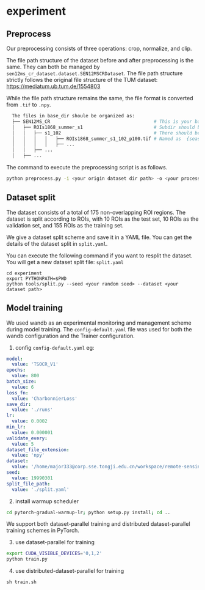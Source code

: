 # experiment
## Preprocess
Our preprocessing consists of three operations: crop, normalize, and clip.

The file path structure of the dataset before and after preprocessing is the same. They can both be managed by `sen12ms_cr_dataset.dataset.SEN12MSCRDataset`.
The file path structure strictly follows the original file structure of the TUM dataset: https://mediatum.ub.tum.de/1554803

While the file path structure remains the same, the file format is converted from `.tif` to `.npy`.
``` bash
  The files in base_dir shoule be organized as:
  ├── SEN12MS_CR                                      # This is your base dir name
  │   ├── ROIs1868_summer_s1                          # Subdir should be named as {seasons.value}_{sensor.value}
  │   │   ├── s1_102                                  # There should be named as  {sensor.value}_{scene_id}
  │   │   │   │   ├── ROIs1868_summer_s1_102_p100.tif # Named as  {seasons.value}_{sensor.value}_{scene_id}_{patch_id}.tif
  │   │   │   │   ├── ...
  │   │   ├── ...
  │   ├── ...
```
The command to execute the preprocessing script is as follows.
```bash
python preprocess.py -i <your origin dataset dir path> -o <your processed dataset dir path>
```

## Dataset split
The dataset consists of a total of 175 non-overlapping ROI regions. The dataset is split according to ROIs, with 10 ROIs as the test set, 10 ROIs as the validation set, and 155 ROIs as the training set.

We give a dataset split scheme and save it in a YAML file. You can get the details of the dataset split in `split.yaml`.

You can execute the following command if you want to resplit the dataset.
You will get a new dataset split file: `split.yaml`
```
cd experiment
export PYTHONPATH=$PWD
python tools/split.py --seed <your random seed> --dataset <your dataset path>
```
## Model training
We used wandb as an experimental monitoring and management scheme during model training. The `config-default.yaml` file was used for both the wandb configuration and the Trainer configuration.
1. config `config-default.yaml`
eg:
```yaml
model:
  value: 'TSOCR_V1'
epochs:
  value: 800
batch_size:
  value: 6
loss_fn:
  value: 'CharbonnierLoss'
save_dir:
  value: './runs'
lr:
  value: 0.0002
min_lr:
  value: 0.000001
validate_every:
  value: 5
dataset_file_extension:
  value: 'npy'
dataset:
  value: '/home/major333@corp.sse.tongji.edu.cn/workspace/remote-sensing/data_v2/PROCESSED_SEN12MS_CR/'
seed:
  value: 19990301
split_file_path:
  value: './split.yaml'
```

2. install warmup scheduler
```bash
cd pytorch-gradual-warmup-lr; python setup.py install; cd ..
```

We support both dataset-parallel training and distributed dataset-parallel training schemes in PyTorch.

3. use dataset-parallel for training

```bash
export CUDA_VISIBLE_DEVICES='0,1,2'
python train.py
```

4. use distributed-dataset-parallel for training

```
sh train.sh
```


